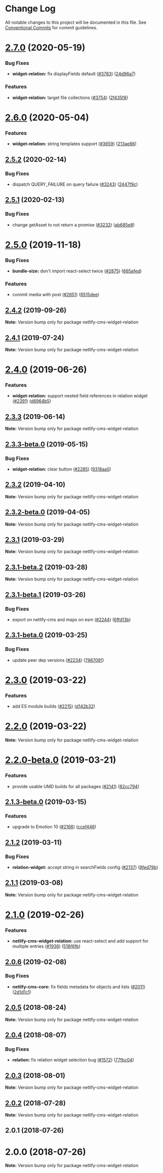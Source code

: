 # Change Log

All notable changes to this project will be documented in this file.
See [Conventional Commits](https://conventionalcommits.org) for commit guidelines.

# [2.7.0](https://github.com/netlify/netlify-cms/tree/master/packages/netlify-cms-widget-relation/compare/netlify-cms-widget-relation@2.6.0...netlify-cms-widget-relation@2.7.0) (2020-05-19)


### Bug Fixes

* **widget-relation:** fix displayFields default ([#3783](https://github.com/netlify/netlify-cms/tree/master/packages/netlify-cms-widget-relation/issues/3783)) ([24d96a7](https://github.com/netlify/netlify-cms/tree/master/packages/netlify-cms-widget-relation/commit/24d96a760a26f043468cd3e7af28ad3adc6c283a))


### Features

* **widget-relation:** target file collections ([#3754](https://github.com/netlify/netlify-cms/tree/master/packages/netlify-cms-widget-relation/issues/3754)) ([2f435f8](https://github.com/netlify/netlify-cms/tree/master/packages/netlify-cms-widget-relation/commit/2f435f875bc139af345080eb8cca6146d27c10f6))





# [2.6.0](https://github.com/netlify/netlify-cms/tree/master/packages/netlify-cms-widget-relation/compare/netlify-cms-widget-relation@2.5.2...netlify-cms-widget-relation@2.6.0) (2020-05-04)


### Features

* **widget-relation:** string templates support ([#3659](https://github.com/netlify/netlify-cms/tree/master/packages/netlify-cms-widget-relation/issues/3659)) ([213ae86](https://github.com/netlify/netlify-cms/tree/master/packages/netlify-cms-widget-relation/commit/213ae86b54d02f5fc79fe11113507587ed062ff2))





## [2.5.2](https://github.com/netlify/netlify-cms/tree/master/packages/netlify-cms-widget-relation/compare/netlify-cms-widget-relation@2.5.1...netlify-cms-widget-relation@2.5.2) (2020-02-14)


### Bug Fixes

* dispatch QUERY_FAILURE on query failure ([#3243](https://github.com/netlify/netlify-cms/tree/master/packages/netlify-cms-widget-relation/issues/3243)) ([2447f9c](https://github.com/netlify/netlify-cms/tree/master/packages/netlify-cms-widget-relation/commit/2447f9c311db3c5db35ce6501c0380d304709d50))





## [2.5.1](https://github.com/netlify/netlify-cms/tree/master/packages/netlify-cms-widget-relation/compare/netlify-cms-widget-relation@2.5.0...netlify-cms-widget-relation@2.5.1) (2020-02-13)


### Bug Fixes

* change getAsset to not return a promise ([#3232](https://github.com/netlify/netlify-cms/tree/master/packages/netlify-cms-widget-relation/issues/3232)) ([ab685e8](https://github.com/netlify/netlify-cms/tree/master/packages/netlify-cms-widget-relation/commit/ab685e85943d1ac48142f157683bc2126fd6af16))





# [2.5.0](https://github.com/netlify/netlify-cms/tree/master/packages/netlify-cms-widget-relation/compare/netlify-cms-widget-relation@2.4.2...netlify-cms-widget-relation@2.5.0) (2019-11-18)


### Bug Fixes

* **bundle-size:** don't import react-select twice ([#2875](https://github.com/netlify/netlify-cms/tree/master/packages/netlify-cms-widget-relation/issues/2875)) ([665afed](https://github.com/netlify/netlify-cms/tree/master/packages/netlify-cms-widget-relation/commit/665afed3c20f1d74ba4b2ef65d0eb5130e558433))


### Features

* commit media with post ([#2851](https://github.com/netlify/netlify-cms/tree/master/packages/netlify-cms-widget-relation/issues/2851)) ([6515dee](https://github.com/netlify/netlify-cms/tree/master/packages/netlify-cms-widget-relation/commit/6515dee8715d8571ea19484a7dfab7cfd0cc40be))





## [2.4.2](https://github.com/netlify/netlify-cms/tree/master/packages/netlify-cms-widget-relation/compare/netlify-cms-widget-relation@2.4.1...netlify-cms-widget-relation@2.4.2) (2019-09-26)

**Note:** Version bump only for package netlify-cms-widget-relation





## [2.4.1](https://github.com/netlify/netlify-cms/tree/master/packages/netlify-cms-widget-relation/compare/netlify-cms-widget-relation@2.4.0...netlify-cms-widget-relation@2.4.1) (2019-07-24)

**Note:** Version bump only for package netlify-cms-widget-relation





# [2.4.0](https://github.com/netlify/netlify-cms/tree/master/packages/netlify-cms-widget-relation/compare/netlify-cms-widget-relation@2.3.3...netlify-cms-widget-relation@2.4.0) (2019-06-26)


### Features

* **widget-relation:** support nested field references in relation widget ([#2391](https://github.com/netlify/netlify-cms/tree/master/packages/netlify-cms-widget-relation/issues/2391)) ([d6964b5](https://github.com/netlify/netlify-cms/tree/master/packages/netlify-cms-widget-relation/commit/d6964b5))





## [2.3.3](https://github.com/netlify/netlify-cms/tree/master/packages/netlify-cms-widget-relation/compare/netlify-cms-widget-relation@2.3.3-beta.0...netlify-cms-widget-relation@2.3.3) (2019-06-14)

**Note:** Version bump only for package netlify-cms-widget-relation





## [2.3.3-beta.0](https://github.com/netlify/netlify-cms/tree/master/packages/netlify-cms-widget-relation/compare/netlify-cms-widget-relation@2.3.2...netlify-cms-widget-relation@2.3.3-beta.0) (2019-05-15)


### Bug Fixes

* **widget-relation:** clear button ([#2285](https://github.com/netlify/netlify-cms/tree/master/packages/netlify-cms-widget-relation/issues/2285)) ([9318aa0](https://github.com/netlify/netlify-cms/tree/master/packages/netlify-cms-widget-relation/commit/9318aa0))





## [2.3.2](https://github.com/netlify/netlify-cms/tree/master/packages/netlify-cms-widget-relation/compare/netlify-cms-widget-relation@2.3.2-beta.0...netlify-cms-widget-relation@2.3.2) (2019-04-10)

**Note:** Version bump only for package netlify-cms-widget-relation





## [2.3.2-beta.0](https://github.com/netlify/netlify-cms/tree/master/packages/netlify-cms-widget-relation/compare/netlify-cms-widget-relation@2.3.1...netlify-cms-widget-relation@2.3.2-beta.0) (2019-04-05)

**Note:** Version bump only for package netlify-cms-widget-relation





## [2.3.1](https://github.com/netlify/netlify-cms/tree/master/packages/netlify-cms-widget-relation/compare/netlify-cms-widget-relation@2.3.1-beta.2...netlify-cms-widget-relation@2.3.1) (2019-03-29)

**Note:** Version bump only for package netlify-cms-widget-relation





## [2.3.1-beta.2](https://github.com/netlify/netlify-cms/tree/master/packages/netlify-cms-widget-relation/compare/netlify-cms-widget-relation@2.3.1-beta.1...netlify-cms-widget-relation@2.3.1-beta.2) (2019-03-28)

**Note:** Version bump only for package netlify-cms-widget-relation





## [2.3.1-beta.1](https://github.com/netlify/netlify-cms/tree/master/packages/netlify-cms-widget-relation/compare/netlify-cms-widget-relation@2.3.1-beta.0...netlify-cms-widget-relation@2.3.1-beta.1) (2019-03-26)


### Bug Fixes

* export on netlify-cms and maps on esm ([#2244](https://github.com/netlify/netlify-cms/tree/master/packages/netlify-cms-widget-relation/issues/2244)) ([6ffd13b](https://github.com/netlify/netlify-cms/tree/master/packages/netlify-cms-widget-relation/commit/6ffd13b))





## [2.3.1-beta.0](https://github.com/netlify/netlify-cms/tree/master/packages/netlify-cms-widget-relation/compare/netlify-cms-widget-relation@2.3.0...netlify-cms-widget-relation@2.3.1-beta.0) (2019-03-25)


### Bug Fixes

* update peer dep versions ([#2234](https://github.com/netlify/netlify-cms/tree/master/packages/netlify-cms-widget-relation/issues/2234)) ([7987091](https://github.com/netlify/netlify-cms/tree/master/packages/netlify-cms-widget-relation/commit/7987091))





# [2.3.0](https://github.com/netlify/netlify-cms/tree/master/packages/netlify-cms-widget-relation/compare/netlify-cms-widget-relation@2.2.0...netlify-cms-widget-relation@2.3.0) (2019-03-22)


### Features

* add ES module builds ([#2215](https://github.com/netlify/netlify-cms/tree/master/packages/netlify-cms-widget-relation/issues/2215)) ([d142b32](https://github.com/netlify/netlify-cms/tree/master/packages/netlify-cms-widget-relation/commit/d142b32))





# [2.2.0](https://github.com/netlify/netlify-cms/tree/master/packages/netlify-cms-widget-relation/compare/netlify-cms-widget-relation@2.2.0-beta.0...netlify-cms-widget-relation@2.2.0) (2019-03-22)

**Note:** Version bump only for package netlify-cms-widget-relation





# [2.2.0-beta.0](https://github.com/netlify/netlify-cms/tree/master/packages/netlify-cms-widget-relation/compare/netlify-cms-widget-relation@2.1.3-beta.0...netlify-cms-widget-relation@2.2.0-beta.0) (2019-03-21)


### Features

* provide usable UMD builds for all packages ([#2141](https://github.com/netlify/netlify-cms/tree/master/packages/netlify-cms-widget-relation/issues/2141)) ([82cc794](https://github.com/netlify/netlify-cms/tree/master/packages/netlify-cms-widget-relation/commit/82cc794))





## [2.1.3-beta.0](https://github.com/netlify/netlify-cms/tree/master/packages/netlify-cms-widget-relation/compare/netlify-cms-widget-relation@2.1.2...netlify-cms-widget-relation@2.1.3-beta.0) (2019-03-15)


### Features

* upgrade to Emotion 10 ([#2166](https://github.com/netlify/netlify-cms/tree/master/packages/netlify-cms-widget-relation/issues/2166)) ([ccef446](https://github.com/netlify/netlify-cms/tree/master/packages/netlify-cms-widget-relation/commit/ccef446))





## [2.1.2](https://github.com/netlify/netlify-cms/tree/master/packages/netlify-cms-widget-relation/compare/netlify-cms-widget-relation@2.1.1...netlify-cms-widget-relation@2.1.2) (2019-03-11)


### Bug Fixes

* **relation-widget:** accept string in searchFields config ([#2137](https://github.com/netlify/netlify-cms/tree/master/packages/netlify-cms-widget-relation/issues/2137)) ([9fed79b](https://github.com/netlify/netlify-cms/tree/master/packages/netlify-cms-widget-relation/commit/9fed79b))





## [2.1.1](https://github.com/netlify/netlify-cms/tree/master/packages/netlify-cms-widget-relation/compare/netlify-cms-widget-relation@2.1.0...netlify-cms-widget-relation@2.1.1) (2019-03-08)

**Note:** Version bump only for package netlify-cms-widget-relation





# [2.1.0](https://github.com/netlify/netlify-cms/tree/master/packages/netlify-cms-widget-relation/compare/netlify-cms-widget-relation@2.0.6...netlify-cms-widget-relation@2.1.0) (2019-02-26)


### Features

* **netlify-cms-widget-relation:** use react-select and add support for multiple entries ([#1936](https://github.com/netlify/netlify-cms/tree/master/packages/netlify-cms-widget-relation/issues/1936)) ([518f6fb](https://github.com/netlify/netlify-cms/tree/master/packages/netlify-cms-widget-relation/commit/518f6fb))





## [2.0.6](https://github.com/netlify/netlify-cms/tree/master/packages/netlify-cms-widget-relation/compare/netlify-cms-widget-relation@2.0.5...netlify-cms-widget-relation@2.0.6) (2019-02-08)


### Bug Fixes

* **netlify-cms-core:** fix fields metadata for objects and lists ([#2011](https://github.com/netlify/netlify-cms/tree/master/packages/netlify-cms-widget-relation/issues/2011)) ([2d1d1c1](https://github.com/netlify/netlify-cms/tree/master/packages/netlify-cms-widget-relation/commit/2d1d1c1))





<a name="2.0.5"></a>
## [2.0.5](https://github.com/netlify/netlify-cms/tree/master/packages/netlify-cms-widget-relation/compare/netlify-cms-widget-relation@2.0.4...netlify-cms-widget-relation@2.0.5) (2018-08-24)




**Note:** Version bump only for package netlify-cms-widget-relation

<a name="2.0.4"></a>
## [2.0.4](https://github.com/netlify/netlify-cms/tree/master/packages/netlify-cms-widget-relation/compare/netlify-cms-widget-relation@2.0.3...netlify-cms-widget-relation@2.0.4) (2018-08-07)


### Bug Fixes

* **relation:** fix relation widget selection bug ([#1572](https://github.com/netlify/netlify-cms/tree/master/packages/netlify-cms-widget-relation/issues/1572)) ([77fbc04](https://github.com/netlify/netlify-cms/tree/master/packages/netlify-cms-widget-relation/commit/77fbc04))




<a name="2.0.3"></a>
## [2.0.3](https://github.com/netlify/netlify-cms/tree/master/packages/netlify-cms-widget-relation/compare/netlify-cms-widget-relation@2.0.2...netlify-cms-widget-relation@2.0.3) (2018-08-01)




**Note:** Version bump only for package netlify-cms-widget-relation

<a name="2.0.2"></a>
## [2.0.2](https://github.com/netlify/netlify-cms/tree/master/packages/netlify-cms-widget-relation/compare/netlify-cms-widget-relation@2.0.1...netlify-cms-widget-relation@2.0.2) (2018-07-28)




**Note:** Version bump only for package netlify-cms-widget-relation

<a name="2.0.1"></a>
## 2.0.1 (2018-07-26)



<a name="2.0.0"></a>
# 2.0.0 (2018-07-26)




**Note:** Version bump only for package netlify-cms-widget-relation

